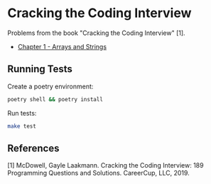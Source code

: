 # Cracking the Coding Interview  
Problems from the book "Cracking the Coding Interview" [1].  

* [Chapter 1 - Arrays and Strings  ](src/chapter_01)  

## Running Tests  
Create a poetry environment:  

```bash  
poetry shell && poetry install
```  

Run tests:  

```bash  
make test
```

## References  
[1] McDowell, Gayle Laakmann. Cracking the Coding Interview: 189 Programming Questions and Solutions. CareerCup, LLC, 2019. 
